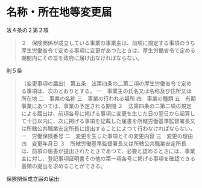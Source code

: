 # 名称・所在地等変更届
法４条の２第２項

>２　保険関係が成立している事業の事業主は、前項に規定する事項のうち厚生労働省令で定める事項に変更があつたときは、厚生労働省令で定める期間内にその旨を政府に届け出なければならない。


則５条
> （変更事項の届出）
> 第五条　法第四条の二第二項の厚生労働省令で定める事項は、次のとおりとする。
> 一　事業主の氏名又は名称及び住所又は所在地
> 二　事業の名称
> 三　事業の行われる場所
> 四　事業の種類
> 五　有期事業にあつては、事業の予定される期間
> ２　法第四条の二第二項の規定による届出は、前項各号に掲げる事項に変更を生じた日の翌日から起算して十日以内に、次に掲げる事項を記載した届書を所轄労働基準監督署長又は所轄公共職業安定所長に提出することによつて行わなければならない。
> 一　労働保険番号
> 二　変更を生じた事項とその変更内容
> 三　変更の理由
> 四　変更年月日
> ３　所轄労働基準監督署長又は所轄公共職業安定所長は、前項の届書が提出されたときであつて、必要と認めるときには、事業主に対し、登記事項証明書その他の第一項各号に掲げる事項を確認できる書類の提出を求めることができる。

保険関係成立届の届出
